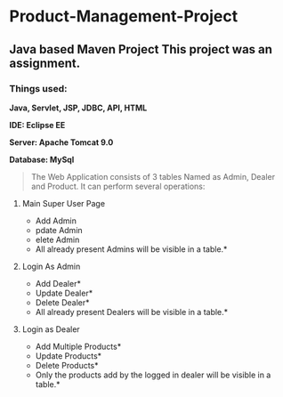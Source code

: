 # Product-Management-Project
## Java based Maven Project This project was an assignment.

### Things used: 

**Java, Servlet, JSP, JDBC, API, HTML**

**IDE: Eclipse EE**

**Server: Apache Tomcat 9.0**

**Database: MySql**

>The Web Application consists of 3 tables Named as Admin, Dealer and Product.
>It can perform several operations: 

1. Main Super User Page
   - Add Admin
   - pdate Admin
   - elete Admin
   - All already present Admins will be visible in a table.*
  
2. Login As Admin
   - Add Dealer*
   - Update Dealer*
   - Delete Dealer*
   - All already present Dealers will be visible in a table.*
  
3. Login as Dealer
   - Add Multiple Products*
   - Update Products*
   - Delete Products*
   - Only the products add by the logged in dealer will be visible in a table.*
